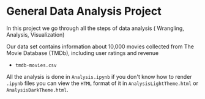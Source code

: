 # General Data Analysis Project

In this project we go through all the steps of data analysis ( Wrangling, Analysis, Visualization)

Our data set contains information
about 10,000 movies collected from
The Movie Database (TMDb),
including user ratings and revenue
* `tmdb-movies.csv`

All the analysis is done in `Analysis.ipynb` if you don't know how to render `.ipynb` files you can view the `HTML` format of it in `AnalysisLightTheme.html` or `AnalysisDarkTheme.html`.